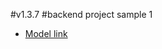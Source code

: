 #v1.3.7
#backend project sample 1

- [Model link](https://app.eraser.io/workspace/YtPqZ1VogxGy1jzIDkzj)